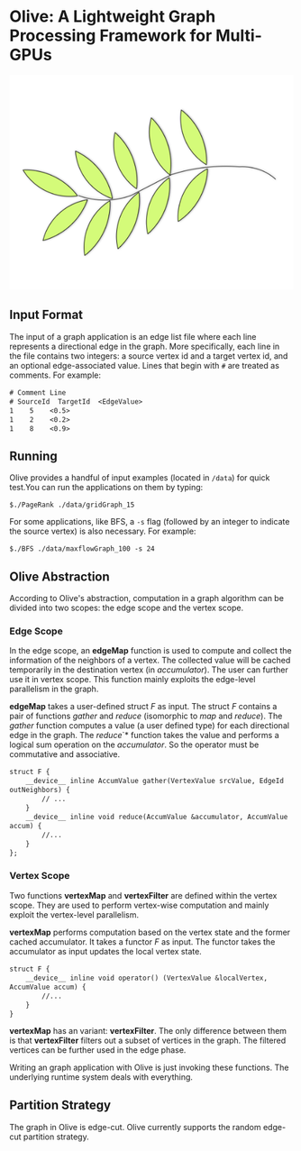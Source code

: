 # Olive: A Lightweight Graph Processing Framework for Multi-GPUs

![](./LOGO.png)

## Input Format

The input of a graph application is an edge list file where each line represents a directional edge in the graph. More specifically, each line in the file contains two integers: a source vertex id and a target vertex id, and an optional edge-associated value. Lines that begin with `#` are treated as comments. For example:

    # Comment Line
    # SourceId  TargetId  <EdgeValue>
    1    5    <0.5>
    1    2    <0.2>
    1    8    <0.9>


## Running

Olive provides a handful of input examples (located in `/data`) for quick test.You can run the applications on them by typing:

    $./PageRank ./data/gridGraph_15 

For some applications, like BFS, a `-s` flag (followed by an integer to indicate the source vertex) is also necessary. For example:

    $./BFS ./data/maxflowGraph_100 -s 24

## Olive Abstraction

According to Olive's abstraction, computation in a graph algorithm can be divided into two scopes: the edge scope and the vertex scope.  

### Edge Scope

In the edge scope, an **edgeMap** function is used to compute and collect the information of the neighbors of a vertex. The collected value will be cached temporarily in the destination vertex (in *accumulator*). The user can further use it in vertex scope. This function mainly exploits the edge-level parallelism in the graph.

**edgeMap** takes a user-defined struct *F* as input. The struct *F* contains a pair of functions *gather* and *reduce* (isomorphic to *map* and *reduce*). The *gather* function computes a value (a user defined type) for each directional edge in the graph. The *reduce*`* function takes the value and performs a logical sum operation on the *accumulator*. So the operator must be commutative and associative.

    struct F {
        __device__ inline AccumValue gather(VertexValue srcValue, EdgeId outNeighbors) {
            // ...
        }
        __device__ inline void reduce(AccumValue &accumulator, AccumValue accum) {
            //...
        } 
    };

### Vertex Scope

Two functions **vertexMap** and **vertexFilter** are defined within the vertex scope. They are used to perform vertex-wise computation and mainly exploit the vertex-level parallelism.

**vertexMap** performs computation based on the vertex state and the former cached accumulator. It takes a functor *F* as input. The functor takes the accumulator as input updates the local vertex state.
    
    struct F {
        __device__ inline void operator() (VertexValue &localVertex, AccumValue accum) {
            //...
        }
    }


**vertexMap** has an variant: **vertexFilter**. The only difference between them is that **vertexFilter** filters out a subset of vertices in the graph. The filtered vertices can be further used in the edge phase.

Writing an graph application with Olive is just invoking these functions. The underlying runtime system deals with everything.



## Partition Strategy

The graph in Olive is edge-cut. Olive currently supports the random edge-cut partition strategy. 



